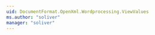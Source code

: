 ```yaml
---
uid: DocumentFormat.OpenXml.Wordprocessing.ViewValues
ms.author: "soliver"
manager: "soliver"
---
```

